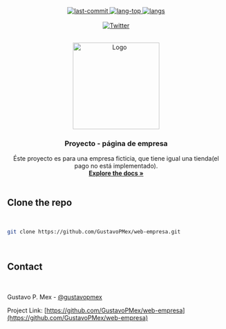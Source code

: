 
<div align="center">
	<a href="#changelog">
		<img src="https://img.shields.io/github/last-commit/gustavopmex/web-empresa?style=for-the-badge" alt="last-commit">
	</a>
	<a href="#changelog">
		<img src="https://img.shields.io/github/languages/top/gustavopmex/web-empresa?style=for-the-badge" alt="lang-top">
	</a>
    <a href="#changelog">
		<img src="https://img.shields.io/github/languages/count/gustavopmex/web-empresa?style=for-the-badge" alt="langs">
	</a>

</div>
<br/>
<div align="center">
	<a href="https://twitter.com/intent/follow?screen_name=gustavopmex">
		<img src="https://img.shields.io/twitter/follow/gustavopmex?style=social" alt="Twitter">
	</a>
</div>

<!-- PROJECT LOGO -->
<br />
<p align="center">
  <a href="https://github.com/GustavoPMex/web-empresa/">
    <img src="https://i.imgur.com/b67v87R.png" alt="Logo" width="200" height="200">
  </a>

  <h3 align="center">Proyecto - página de empresa</h3>

  <p align="center">
    Éste proyecto es para una empresa ficticia, que tiene igual una tienda(el pago no está implementado).
    <br />
    <a href="#"><strong>Explore the docs »</strong></a>
    <br />
    <br />
  </p>
</p>



<!-- GETTING STARTED -->
## Clone the repo
<br/>

```sh
git clone https://github.com/GustavoPMex/web-empresa.git
```
<br/>

<!-- CONTACT -->

## Contact
<br/>
    
Gustavo P. Mex - [@gustavopmex](https://twitter.com/gustavopmex)

Project Link: [https://github.com/GustavoPMex/web-empresa](https://github.com/GustavoPMex/web-empresa)
